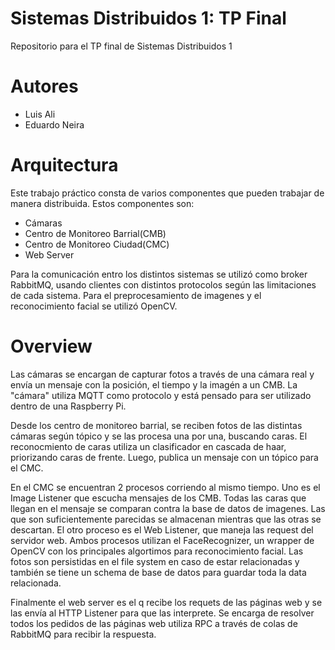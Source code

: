 # Sistemas Distribuidos 1: TP Final

Repositorio para el TP final de Sistemas Distribuidos 1

# Autores
  - Luis Ali
  - Eduardo Neira

# Arquitectura

Este trabajo práctico consta de varios componentes que pueden trabajar de manera distribuida.
Estos componentes son:  
- Cámaras
- Centro de Monitoreo Barrial(CMB)
- Centro de Monitoreo Ciudad(CMC)
- Web Server  


Para la comunicación entro los distintos sistemas se utilizó como broker RabbitMQ, usando clientes con distintos protocolos según las limitaciones de cada sistema. Para el preprocesamiento de imagenes y el reconocimiento facial se utilizó OpenCV. 

# Overview

Las cámaras se encargan de capturar fotos a través de una cámara real y envía un mensaje con la posición, el tiempo y la imagén a un CMB. La "cámara" utiliza MQTT como protocolo y está pensado para ser utilizado dentro de una Raspberry Pi.

Desde los centro de monitoreo barrial, se reciben fotos de las distintas cámaras según tópico y se las procesa una por una, buscando caras. El reconocmiento de caras utiliza un clasificador en cascada de haar, priorizando caras de frente. Luego, publica un mensaje con un tópico para el CMC.  

En el CMC se encuentran 2 procesos corriendo al mismo tiempo. Uno es el Image Listener que escucha mensajes de los CMB. Todas las caras que llegan en el mensaje se comparan contra la base de datos de imagenes. Las que son suficientemente parecidas se almacenan mientras que las otras se descartan. El otro proceso es el Web Listener, que maneja las request del servidor web. Ambos procesos utilizan el FaceRecognizer, un wrapper de OpenCV con los principales algortimos para reconocimiento facial. Las fotos son persistidas en el file system en caso de estar relacionadas y también se tiene un schema de base de datos para guardar toda la data relacionada.  

Finalmente el web server es el q recibe los requets de las páginas web y se las envía al HTTP Listener para que las interprete. Se encarga de resolver todos los pedidos de las páginas web utiliza RPC a través de colas de RabbitMQ para recibir la respuesta.   
